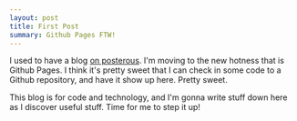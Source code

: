```yaml
---
layout: post
title: First Post
summary: Github Pages FTW!
---
```


I used to have a blog [on posterous](http://arschles.posterous.com). I'm moving to the new hotness that is Github Pages. I think it's pretty sweet that I can check in some code to a Github repository, and have it show up here. Pretty sweet.

This blog is for code and technology, and I'm gonna write stuff down here as I discover useful stuff. Time for me to step it up!
